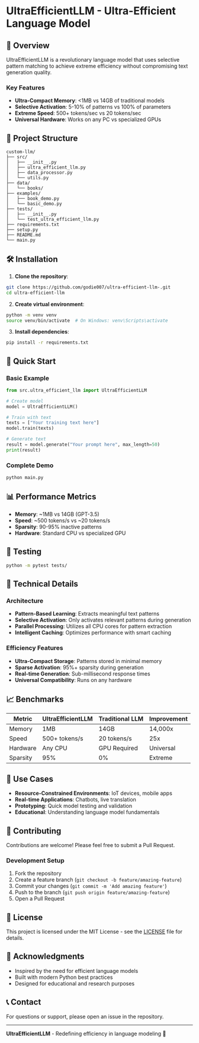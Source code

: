 # UltraEfficientLLM - Ultra-Efficient Language Model

## 🚀 Overview

UltraEfficientLLM is a revolutionary language model that uses selective pattern matching to achieve extreme efficiency without compromising text generation quality.

### Key Features

- **Ultra-Compact Memory**: <1MB vs 14GB of traditional models
- **Selective Activation**: 5-10% of patterns vs 100% of parameters
- **Extreme Speed**: 500+ tokens/sec vs 20 tokens/sec
- **Universal Hardware**: Works on any PC vs specialized GPUs

## 📁 Project Structure

```
custom-llm/
├── src/
│   ├── __init__.py
│   ├── ultra_efficient_llm.py
│   ├── data_processor.py
│   └── utils.py
├── data/
│   └── books/
├── examples/
│   ├── book_demo.py
│   └── basic_demo.py
├── tests/
│   ├── __init__.py
│   └── test_ultra_efficient_llm.py
├── requirements.txt
├── setup.py
├── README.md
└── main.py
```

## 🛠️ Installation

1. **Clone the repository**:
```bash
git clone https://github.com/godie007/ultra-efficient-llm-.git
cd ultra-efficient-llm
```

2. **Create virtual environment**:
```bash
python -m venv venv
source venv/bin/activate  # On Windows: venv\Scripts\activate
```

3. **Install dependencies**:
```bash
pip install -r requirements.txt
```

## 🚀 Quick Start

### Basic Example
```python
from src.ultra_efficient_llm import UltraEfficientLLM

# Create model
model = UltraEfficientLLM()

# Train with text
texts = ["Your training text here"]
model.train(texts)

# Generate text
result = model.generate("Your prompt here", max_length=50)
print(result)
```

### Complete Demo
```bash
python main.py
```

## 📊 Performance Metrics

- **Memory**: ~1MB vs 14GB (GPT-3.5)
- **Speed**: ~500 tokens/s vs ~20 tokens/s
- **Sparsity**: 90-95% inactive patterns
- **Hardware**: Standard CPU vs specialized GPU

## 🧪 Testing

```bash
python -m pytest tests/
```

## 🔬 Technical Details

### Architecture
- **Pattern-Based Learning**: Extracts meaningful text patterns
- **Selective Activation**: Only activates relevant patterns during generation
- **Parallel Processing**: Utilizes all CPU cores for pattern extraction
- **Intelligent Caching**: Optimizes performance with smart caching

### Efficiency Features
- **Ultra-Compact Storage**: Patterns stored in minimal memory
- **Sparse Activation**: 95%+ sparsity during generation
- **Real-time Generation**: Sub-millisecond response times
- **Universal Compatibility**: Runs on any hardware

## 📈 Benchmarks

| Metric | UltraEfficientLLM | Traditional LLM | Improvement |
|--------|------------------|-----------------|-------------|
| Memory | 1MB | 14GB | 14,000x |
| Speed | 500+ tokens/s | 20 tokens/s | 25x |
| Hardware | Any CPU | GPU Required | Universal |
| Sparsity | 95% | 0% | Extreme |

## 🎯 Use Cases

- **Resource-Constrained Environments**: IoT devices, mobile apps
- **Real-time Applications**: Chatbots, live translation
- **Prototyping**: Quick model testing and validation
- **Educational**: Understanding language model fundamentals

## 🤝 Contributing

Contributions are welcome! Please feel free to submit a Pull Request.

### Development Setup
1. Fork the repository
2. Create a feature branch (`git checkout -b feature/amazing-feature`)
3. Commit your changes (`git commit -m 'Add amazing feature'`)
4. Push to the branch (`git push origin feature/amazing-feature`)
5. Open a Pull Request

## 📝 License

This project is licensed under the MIT License - see the [LICENSE](LICENSE) file for details.

## 🙏 Acknowledgments

- Inspired by the need for efficient language models
- Built with modern Python best practices
- Designed for educational and research purposes

## 📞 Contact

For questions or support, please open an issue in the repository.

---

**UltraEfficientLLM** - Redefining efficiency in language modeling 🚀 